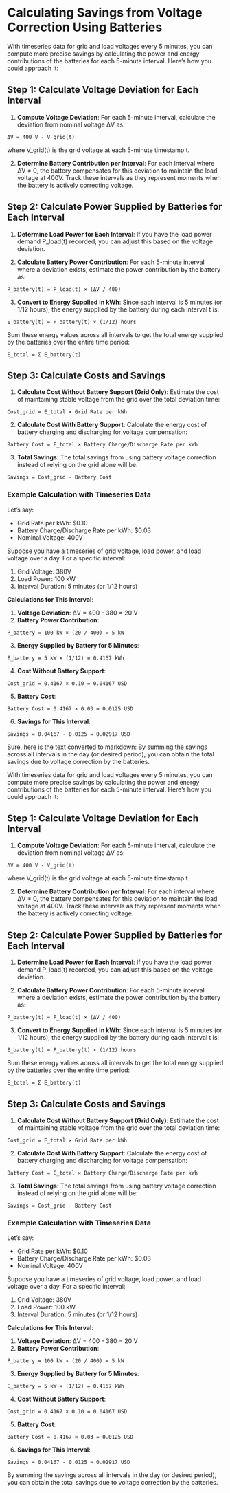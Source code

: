 # Calculating Savings from Voltage Correction Using Batteries

With timeseries data for grid and load voltages every 5 minutes, you can compute more precise savings by calculating the power and energy contributions of the batteries for each 5-minute interval. Here’s how you could approach it:

## Step 1: Calculate Voltage Deviation for Each Interval

1. **Compute Voltage Deviation**: For each 5-minute interval, calculate the deviation from nominal voltage ΔV as:

  ```plaintext
  ΔV = 400 V - V_grid(t)
  ```

  where V_grid(t) is the grid voltage at each 5-minute timestamp t.

2. **Determine Battery Contribution per Interval**: For each interval where ΔV ≠ 0, the battery compensates for this deviation to maintain the load voltage at 400V. Track these intervals as they represent moments when the battery is actively correcting voltage.

## Step 2: Calculate Power Supplied by Batteries for Each Interval

1. **Determine Load Power for Each Interval**: If you have the load power demand P_load(t) recorded, you can adjust this based on the voltage deviation.

2. **Calculate Battery Power Contribution**: For each 5-minute interval where a deviation exists, estimate the power contribution by the battery as:

  ```plaintext
  P_battery(t) = P_load(t) × (ΔV / 400)
  ```

3. **Convert to Energy Supplied in kWh**: Since each interval is 5 minutes (or 1/12 hours), the energy supplied by the battery during each interval t is:

  ```plaintext
  E_battery(t) = P_battery(t) × (1/12) hours
  ```

  Sum these energy values across all intervals to get the total energy supplied by the batteries over the entire time period:

  ```plaintext
  E_total = Σ E_battery(t)
  ```

## Step 3: Calculate Costs and Savings

1. **Calculate Cost Without Battery Support (Grid Only)**: Estimate the cost of maintaining stable voltage from the grid over the total deviation time:

  ```plaintext
  Cost_grid = E_total × Grid Rate per kWh
  ```

2. **Calculate Cost With Battery Support**: Calculate the energy cost of battery charging and discharging for voltage compensation:

  ```plaintext
  Battery Cost = E_total × Battery Charge/Discharge Rate per kWh
  ```

3. **Total Savings**: The total savings from using battery voltage correction instead of relying on the grid alone will be:

  ```plaintext
  Savings = Cost_grid - Battery Cost
  ```

### Example Calculation with Timeseries Data

Let’s say:
- Grid Rate per kWh: $0.10
- Battery Charge/Discharge Rate per kWh: $0.03
- Nominal Voltage: 400V

Suppose you have a timeseries of grid voltage, load power, and load voltage over a day. For a specific interval:

1. Grid Voltage: 380V
2. Load Power: 100 kW
3. Interval Duration: 5 minutes (or 1/12 hours)

**Calculations for This Interval**:

1. **Voltage Deviation**: ΔV = 400 - 380 = 20 V
2. **Battery Power Contribution**: 

  ```plaintext
  P_battery = 100 kW × (20 / 400) = 5 kW
  ```

3. **Energy Supplied by Battery for 5 Minutes**:

  ```plaintext
  E_battery = 5 kW × (1/12) = 0.4167 kWh
  ```

4. **Cost Without Battery Support**:

  ```plaintext
  Cost_grid = 0.4167 × 0.10 = 0.04167 USD
  ```

5. **Battery Cost**:

  ```plaintext
  Battery Cost = 0.4167 × 0.03 = 0.0125 USD
  ```

6. **Savings for This Interval**:

  ```plaintext
  Savings = 0.04167 - 0.0125 = 0.02917 USD
  ```


Sure, here is the text converted to markdown:
By summing the savings across all intervals in the day (or desired period), you can obtain the total savings due to voltage correction by the batteries.

With timeseries data for grid and load voltages every 5 minutes, you can compute more precise savings by calculating the power and energy contributions of the batteries for each 5-minute interval. Here’s how you could approach it:

## Step 1: Calculate Voltage Deviation for Each Interval

1. **Compute Voltage Deviation**: For each 5-minute interval, calculate the deviation from nominal voltage ΔV as:

  ```plaintext
  ΔV = 400 V - V_grid(t)
  ```

  where V_grid(t) is the grid voltage at each 5-minute timestamp t.

2. **Determine Battery Contribution per Interval**: For each interval where ΔV ≠ 0, the battery compensates for this deviation to maintain the load voltage at 400V. Track these intervals as they represent moments when the battery is actively correcting voltage.

## Step 2: Calculate Power Supplied by Batteries for Each Interval

1. **Determine Load Power for Each Interval**: If you have the load power demand P_load(t) recorded, you can adjust this based on the voltage deviation.

2. **Calculate Battery Power Contribution**: For each 5-minute interval where a deviation exists, estimate the power contribution by the battery as:

  ```plaintext
  P_battery(t) = P_load(t) × (ΔV / 400)
  ```

3. **Convert to Energy Supplied in kWh**: Since each interval is 5 minutes (or 1/12 hours), the energy supplied by the battery during each interval t is:

  ```plaintext
  E_battery(t) = P_battery(t) × (1/12) hours
  ```

  Sum these energy values across all intervals to get the total energy supplied by the batteries over the entire time period:

  ```plaintext
  E_total = Σ E_battery(t)
  ```

## Step 3: Calculate Costs and Savings

1. **Calculate Cost Without Battery Support (Grid Only)**: Estimate the cost of maintaining stable voltage from the grid over the total deviation time:

  ```plaintext
  Cost_grid = E_total × Grid Rate per kWh
  ```

2. **Calculate Cost With Battery Support**: Calculate the energy cost of battery charging and discharging for voltage compensation:

  ```plaintext
  Battery Cost = E_total × Battery Charge/Discharge Rate per kWh
  ```

3. **Total Savings**: The total savings from using battery voltage correction instead of relying on the grid alone will be:

  ```plaintext
  Savings = Cost_grid - Battery Cost
  ```

### Example Calculation with Timeseries Data

Let’s say:
- Grid Rate per kWh: $0.10
- Battery Charge/Discharge Rate per kWh: $0.03
- Nominal Voltage: 400V

Suppose you have a timeseries of grid voltage, load power, and load voltage over a day. For a specific interval:

1. Grid Voltage: 380V
2. Load Power: 100 kW
3. Interval Duration: 5 minutes (or 1/12 hours)

**Calculations for This Interval**:

1. **Voltage Deviation**: ΔV = 400 - 380 = 20 V
2. **Battery Power Contribution**: 

  ```plaintext
  P_battery = 100 kW × (20 / 400) = 5 kW
  ```

3. **Energy Supplied by Battery for 5 Minutes**:

  ```plaintext
  E_battery = 5 kW × (1/12) = 0.4167 kWh
  ```

4. **Cost Without Battery Support**:

  ```plaintext
  Cost_grid = 0.4167 × 0.10 = 0.04167 USD
  ```

5. **Battery Cost**:

  ```plaintext
  Battery Cost = 0.4167 × 0.03 = 0.0125 USD
  ```

6. **Savings for This Interval**:

  ```plaintext
  Savings = 0.04167 - 0.0125 = 0.02917 USD
  ```

By summing the savings across all intervals in the day (or desired period), you can obtain the total savings due to voltage correction by the batteries.
